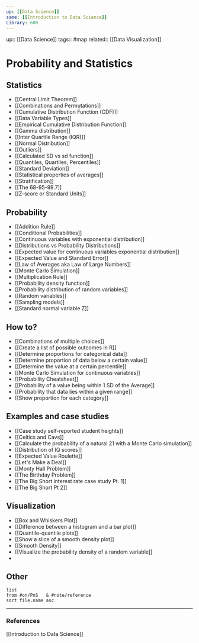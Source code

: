 ```yaml
---
up: [[Data Science]]
same: [[Introduction to Data Science]]
Library: 600
---
```

up:: [[Data Science]]
tags:: #map 
related:: [[Data Visualization]]

# Probability and Statistics


## Statistics

- [[Central Limit Theorem]]
- [[Combinations and Permutations]]
- [[Cumulative Distribution Function (CDF)]]
- [[Data Variable Types]]
- [[Empirical Cumulative Distribution Function]]
- [[Gamma distribution]]
- [[Inter Quartile Range (IQR)]]
- [[Normal Distribution]]
- [[Outliers]]
- [[Calculated SD vs sd function]]
- [[Quantiles, Quartiles, Percentiles]]
- [[Standard Deviation]]
- [[Statistical properties of averages]]
- [[Stratification]]
- [[The 68-95-99.7]]
- [[Z-score or Standard Units]]

## Probability

- [[Addition Rule]]
- [[Conditional Probabilities]]
- [[Continuous variables with exponential distribution]]
- [[Distributions vs Probability Distributions]]
- [[Expected value for continuous variables exponential distribution]]
- [[Expected Value and Standard Error]]
- [[Law of Averages aka Law of Large Numbers]]
- [[Monte Carlo Simulation]]
- [[Multiplication Rule]]
- [[Probability density function]]
- [[Probability distribution of random variables]]
- [[Random variables]]
- [[Sampling models]]
- [[Standard normal variable Z]]

## How to?

- [[Combinations of multiple choices]]
- [[Create a list of possible outcomes in R]]
- [[Determine proportions for categorical data]]
- [[Determine proportion of data below a certain value]]
- [[Determine the value at a certain percentile]]
- [[Monte Carlo Simulation for continuous variables]]
- [[Probability Cheatsheet]]
- [[Probability of a value being within 1 SD of the Average]]
- [[Probability that data lies within a given range]]
- [[Show proportion for each category]]
 

## Examples and case studies

- [[Case study self-reported student heights]]
- [[Celtics and Cavs]]
- [[Calculate the probability of a natural 21 with a Monte Carlo simulation]]
- [[Distribution of IQ scores]]
- [[Expected Value Roulette]]
- [[Let's Make a Deal]]
- [[Monty Hall Problem]]
- [[The Birthday Problem]]
- [[The Big Short interest rate case study Pt. 1]]
- [[The Big Short Pt 2]]

## Visualization

- [[Box and Whiskers Plot]]
- [[Difference between a histogram and a bar plot]]
- [[Quantile-quantile plots]]
- [[Show a slice of a smooth density plot]]
- [[Smooth Density]]
- [[Visualize the probability density of a random variable]]
- 


## Other
```dataview
list
from #on/PnS   & #note/reference 
sort file.name asc
```

---
### References

[[Introduction to Data Science]]

